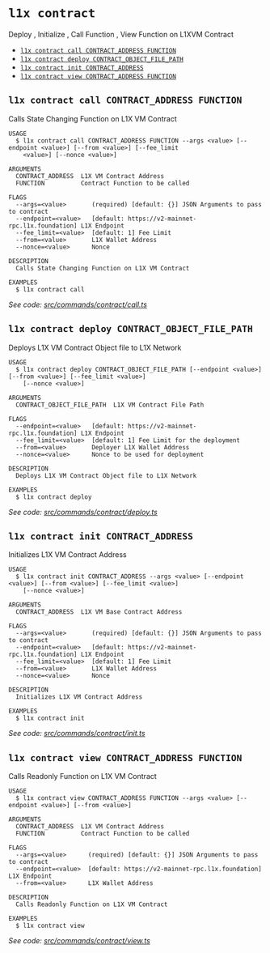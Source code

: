 `l1x contract`
==============

Deploy , Initialize , Call Function , View Function on L1XVM Contract

* [`l1x contract call CONTRACT_ADDRESS FUNCTION`](#l1x-contract-call-contract_address-function)
* [`l1x contract deploy CONTRACT_OBJECT_FILE_PATH`](#l1x-contract-deploy-contract_object_file_path)
* [`l1x contract init CONTRACT_ADDRESS`](#l1x-contract-init-contract_address)
* [`l1x contract view CONTRACT_ADDRESS FUNCTION`](#l1x-contract-view-contract_address-function)

## `l1x contract call CONTRACT_ADDRESS FUNCTION`

Calls State Changing Function on L1X VM Contract

```
USAGE
  $ l1x contract call CONTRACT_ADDRESS FUNCTION --args <value> [--endpoint <value>] [--from <value>] [--fee_limit
    <value>] [--nonce <value>]

ARGUMENTS
  CONTRACT_ADDRESS  L1X VM Contract Address
  FUNCTION          Contract Function to be called

FLAGS
  --args=<value>       (required) [default: {}] JSON Arguments to pass to contract
  --endpoint=<value>   [default: https://v2-mainnet-rpc.l1x.foundation] L1X Endpoint
  --fee_limit=<value>  [default: 1] Fee Limit
  --from=<value>       L1X Wallet Address
  --nonce=<value>      Nonce

DESCRIPTION
  Calls State Changing Function on L1X VM Contract

EXAMPLES
  $ l1x contract call
```

_See code: [src/commands/contract/call.ts](https://github.com/L1X-Foundation/l1x-cli/blob/v1.0.1/src/commands/contract/call.ts)_

## `l1x contract deploy CONTRACT_OBJECT_FILE_PATH`

Deploys L1X VM Contract Object file to L1X Network

```
USAGE
  $ l1x contract deploy CONTRACT_OBJECT_FILE_PATH [--endpoint <value>] [--from <value>] [--fee_limit <value>]
    [--nonce <value>]

ARGUMENTS
  CONTRACT_OBJECT_FILE_PATH  L1X VM Contract File Path

FLAGS
  --endpoint=<value>   [default: https://v2-mainnet-rpc.l1x.foundation] L1X Endpoint
  --fee_limit=<value>  [default: 1] Fee Limit for the deployment
  --from=<value>       Deployer L1X Wallet Address
  --nonce=<value>      Nonce to be used for deployment

DESCRIPTION
  Deploys L1X VM Contract Object file to L1X Network

EXAMPLES
  $ l1x contract deploy
```

_See code: [src/commands/contract/deploy.ts](https://github.com/L1X-Foundation/l1x-cli/blob/v1.0.1/src/commands/contract/deploy.ts)_

## `l1x contract init CONTRACT_ADDRESS`

Initializes L1X VM Contract Address

```
USAGE
  $ l1x contract init CONTRACT_ADDRESS --args <value> [--endpoint <value>] [--from <value>] [--fee_limit <value>]
    [--nonce <value>]

ARGUMENTS
  CONTRACT_ADDRESS  L1X VM Base Contract Address

FLAGS
  --args=<value>       (required) [default: {}] JSON Arguments to pass to contract
  --endpoint=<value>   [default: https://v2-mainnet-rpc.l1x.foundation] L1X Endpoint
  --fee_limit=<value>  [default: 1] Fee Limit
  --from=<value>       L1X Wallet Address
  --nonce=<value>      Nonce

DESCRIPTION
  Initializes L1X VM Contract Address

EXAMPLES
  $ l1x contract init
```

_See code: [src/commands/contract/init.ts](https://github.com/L1X-Foundation/l1x-cli/blob/v1.0.1/src/commands/contract/init.ts)_

## `l1x contract view CONTRACT_ADDRESS FUNCTION`

Calls Readonly Function on L1X VM Contract

```
USAGE
  $ l1x contract view CONTRACT_ADDRESS FUNCTION --args <value> [--endpoint <value>] [--from <value>]

ARGUMENTS
  CONTRACT_ADDRESS  L1X VM Contract Address
  FUNCTION          Contract Function to be called

FLAGS
  --args=<value>      (required) [default: {}] JSON Arguments to pass to contract
  --endpoint=<value>  [default: https://v2-mainnet-rpc.l1x.foundation] L1X Endpoint
  --from=<value>      L1X Wallet Address

DESCRIPTION
  Calls Readonly Function on L1X VM Contract

EXAMPLES
  $ l1x contract view
```

_See code: [src/commands/contract/view.ts](https://github.com/L1X-Foundation/l1x-cli/blob/v1.0.1/src/commands/contract/view.ts)_
